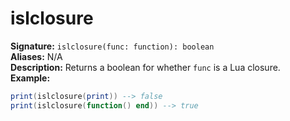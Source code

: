 # islclosure
**Signature:** `islclosure(func: function): boolean` <br>
**Aliases:** N/A <br>
**Description:** Returns a boolean for whether `func` is a Lua closure. <br>
**Example:**
```lua
print(islclosure(print)) --> false
print(islclosure(function() end)) --> true
```